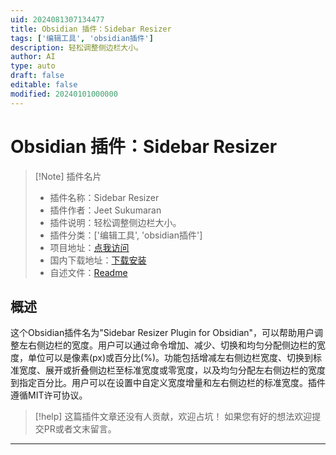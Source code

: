 ```yaml
---
uid: 2024081307134477
title: Obsidian 插件：Sidebar Resizer
tags: ['编辑工具', 'obsidian插件']
description: 轻松调整侧边栏大小。
author: AI
type: auto
draft: false
editable: false
modified: 20240101000000
---
```


# Obsidian 插件：Sidebar Resizer

> [!Note] 插件名片
> - 插件名称：Sidebar Resizer
> - 插件作者：Jeet Sukumaran
> - 插件说明：轻松调整侧边栏大小。
> - 插件分类：['编辑工具', 'obsidian插件']
> - 项目地址：[点我访问](https://github.com/jeetsukumaran/obisidan-sidebar-resizer)
> - 国内下载地址：[下载安装](https://pkmer.cn/products/plugin/pluginMarket/?sidebar-resizer)
> - 自述文件：[Readme](https://ghproxy.net/https://raw.githubusercontent.com/jeetsukumaran/obsidian-sidebar-resizer/main/README.md)



## 概述

这个Obsidian插件名为"Sidebar Resizer Plugin for Obsidian"，可以帮助用户调整左右侧边栏的宽度。用户可以通过命令增加、减少、切换和均匀分配侧边栏的宽度，单位可以是像素(px)或百分比(%)。功能包括增减左右侧边栏宽度、切换到标准宽度、展开或折叠侧边栏至标准宽度或零宽度，以及均匀分配左右侧边栏的宽度到指定百分比。用户可以在设置中自定义宽度增量和左右侧边栏的标准宽度。插件遵循MIT许可协议。


> [!help] 
> 这篇插件文章还没有人贡献，欢迎占坑！
> 如果您有好的想法欢迎提交PR或者文末留言。
> 

---



